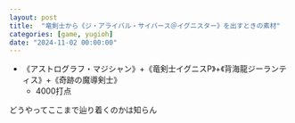 ```yaml
---
layout: post
title:  "竜剣士から《ジ・アライバル・サイバース＠イグニスター》を出すときの素材"
categories: [game, yugioh]
date: "2024-11-02 00:00:00"
---
```


- 《アストログラフ・マジシャン》+《竜剣士イグニスP》+《背海龍ジーランティス》+《奇跡の魔導剣士》
  - 4000打点

どうやってここまで辿り着くのかは知らん

